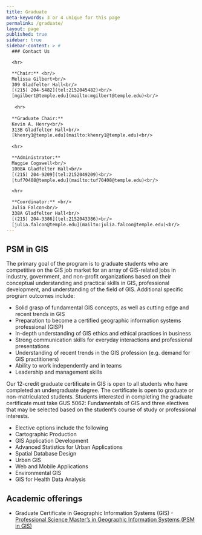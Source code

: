 ```yaml
---
title: Graduate
meta-keywords: 3 or 4 unique for this page
permalink: /graduate/
layout: page
published: true
sidebar: true
sidebar-content: > #
  ### Contact Us

  <hr>

  **Chair:** <br/>
  Melissa Gilbert<br/>
  309 Gladfelter Hall<br/>
  [(215) 204-5482](tel:2152045482)<br/>
  [mgilbert@temple.edu](mailto:mgilbert@temple.edu)<br/>
  
   <hr>
  
  **Graduate Chair:**
  Kevin A. Henry<br/>
  313B Gladfelter Hall<br/>
  [khenry1@temple.edu](mailto:khenry1@temple.edu)<br/>
  
  <hr>

  **Administrator:**
  Maggie Cogswell<br/>
  1008A Gladfelter Hall<br/>
  [(215) 204-9209](tel:2152049209)<br/>
  [tuf70408@temple.edu](mailto:tuf70408@temple.edu)<br/>

  <hr>

  **Coordinator:** <br/>
  Julia Falcon<br/>
  338A Gladfelter Hall<br/>
  [(215) 204-3386](tel:2152043386)<br/>
  [julia.falcon@temple.edu](mailto:julia.falcon@temple.edu)<br/>
---
```


## PSM in GIS

The primary goal of the program is to graduate students who are competitive on the GIS job market for an array of GIS-related jobs in industry, government, and non-profit organizations based on their conceptual understanding and practical skills in GIS, professional development, and understanding of the field of GIS. Additional specific program outcomes include:

- Solid grasp of fundamental GIS concepts, as well as cutting edge and recent trends in GIS
- Preparation to become a certified geographic information systems professional (GISP)
- In-depth understanding of GIS ethics and ethical practices in business
- Strong communication skills for everyday interactions and professional presentations
- Understanding of recent trends in the GIS profession (e.g. demand for GIS practitioners)
- Ability to work independently and in teams
- Leadership and management skills

Our 12-credit graduate certificate in GIS is open to all students who have completed an undergraduate degree. The certificate is open to graduate or non-matriculated students. Students interested in completing the graduate certificate must take GUS 5062: Fundamentals of GIS and three electives that may be selected based on the student’s course of study or professional interests.

- Elective options include the following
- Cartographic Production
- GIS Application Development
- Advanced Statistics for  Urban Applications
- Spatial Database Design
- Urban GIS
- Web and Mobile Applications
- Environmental GIS
- GIS for Health Data Analysis

## Academic offerings

- Graduate Certificate in Geographic Information Systems (GIS)
-[Professional Science Master’s in Geographic Information Systems (PSM in GIS)](http://bulletin.temple.edu/graduate/scd/cla/geographic-information-systems-psm/)
